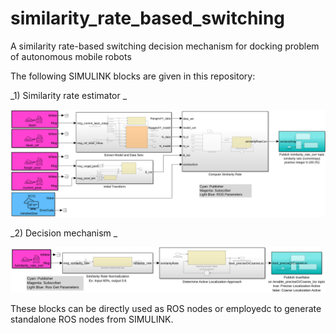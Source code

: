 # similarity_rate_based_switching
A similarity rate-based switching decision mechanism for docking problem of autonomous mobile robots

The following SIMULINK blocks are given in this repository:  

_1) Similarity rate estimator _

![](https://github.com/yilmazabdurrah/similarity_rate_based_switching/blob/master/figures/SimilarityRateEstimatorSIMULINK_v02.PNG?raw=true)

_2) Decision mechanism _

![](https://github.com/yilmazabdurrah/similarity_rate_based_switching/blob/master/figures/DecisionMechanismSIMULINK_v02.PNG?raw=true)

These blocks can be directly used as ROS nodes or employedc to generate standalone ROS nodes from SIMULINK.


